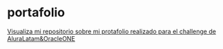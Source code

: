 # portafolio

<a href="[(https://roberthleal96.github.io/portafolio/)">Visualiza mi repositorio sobre mi protafolio realizado para el challenge de AluraLatam&OracleONE</a>
